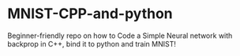 # MNIST-CPP-and-python
Beginner-friendly repo on how to Code a Simple Neural network with backprop in C++, bind it to python and train MNIST!
